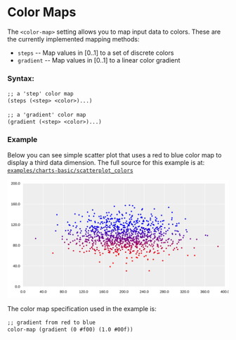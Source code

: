 Color Maps
==========

The `<color-map>` setting allows you to map input data to colors. These are the
currently implemented mapping methods:

  - `steps` -- Map values in [0..1] to a set of discrete colors
  - `gradient` -- Map values in [0..1] to a linear color gradient

### Syntax:

    ;; a 'step' color map
    (steps (<step> <color>)...)

    ;; a 'gradient' color map
    (gradient (<step> <color>)...)


### Example

Below you can see simple scatter plot that uses a red to blue color map to display a third
data dimension. The full source for this example is at:
[`examples/charts-basic/scatterplot_colors`](/examples/charts-basic/scatterplot_colors)

[![scatterplot_colors.svg](/examples/charts-basic/scatterplot_colors.svg)](/examples/charts-basic/scatterplot_colors)

The color map specification used in the example is:

    ;; gradient from red to blue
    color-map (gradient (0 #f00) (1.0 #00f))




